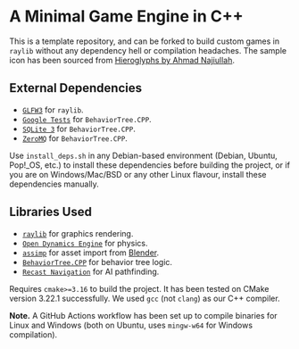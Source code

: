 # A Minimal Game Engine in C++

This is a template repository, and can be forked to build custom games in ``raylib`` without any dependency hell or compilation headaches. The sample icon has been sourced from [Hieroglyphs by Ahmad Najiullah](https://icon-icons.com/pack/Hieroglyphs/2396).

## External Dependencies

* [``GLFW3``](https://www.glfw.org/) for ``raylib``.
* [``Google Tests``](https://google.github.io/googletest/) for ``BehaviorTree.CPP``.
* [``SQLite 3``](https://sqlite.org/) for ``BehaviorTree.CPP``.
* [``ZeroMQ``](https://zeromq.org/) for ``BehaviorTree.CPP``.

Use ``install_deps.sh`` in any Debian-based environment (Debian, Ubuntu, Pop!_OS, etc.) to install these dependencies before building the project, or if you are on Windows/Mac/BSD or any other Linux flavour, install these dependencies manually.

## Libraries Used

* [``raylib``](https://www.raylib.com/) for graphics rendering.
* [``Open Dynamics Engine``](https://www.ode.org/) for physics.
* [``assimp``](https://www.assimp.org/) for asset import from [Blender](https://www.blender.org/).
* [``BehaviorTree.CPP``](https://www.behaviortree.dev/) for behavior tree logic.
* [``Recast Navigation``](https://recastnav.com/) for AI pathfinding.

Requires ``cmake>=3.16`` to build the project. It has been tested on CMake version 3.22.1 successfully. We used ``gcc`` (not ``clang``) as our C++ compiler.

**Note.** A GitHub Actions workflow has been set up to compile binaries for Linux and Windows (both on Ubuntu, uses ``mingw-w64`` for Windows compilation).
